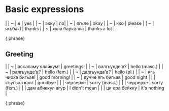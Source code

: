 # Basic expressions

|
| ~[](./audio/1.m4a) | е | yes |
| ~[](./audio/2.m4a) | акку | no|
| ~[](./audio/3.m4a) | ягьле | okay |
| ~[](./audio/4.m4a) | кко | please |
| ~[](./audio/5.m4a) | ягьбакӏ | thanks |
| ~[](./audio/6.m4a) | хула баркалла | thanks a lot |

{.phrase}

## Greeting

|
| ~[](./audio/7.m4a) | ассаламу ялайкум! | greetings! |
| ~[](./audio/8.m4a) | валгьунде'в? | hello (masc.) |
| ~[](./audio/9.m4a) | ралгьунде'в? | hello (fem.) |
| ~[](./audio/10.m4a) | далгьунда'в? | hello (pl.) |
| ~[](./audio/11.m4a) | ягь чирка бигьав! | good morning! |
| ~[](./audio/12.m4a) | дучче ягь бигьав | good night |
| | къугъал калг | goodbye |
| | черверхе | sorry (masc.) |
| | черрерхе | sorry (fem.) |
| | дам абиккул агур | I didn't mean |
| | ци ера бейкку | it's nothing |

{.phrase}

<!--

## Communication

|                                   |                                  |
| --------------------------------- | -------------------------------- |
| И Инглизли икӏул де у?            | do you speak English?            |
| Ча ера ижин Инглизли икӏу у?      | does anyone here speak English?  |
| Ду Хайдакьанли ягьле икӏул аккод. | I don't speak Kaitag well.       |
| Цаникӏо багьлал ичӏе кко.         | Speaker a little slower, please. |
| Сахсар биъе кко.                  | Could you repeat?                |
| Черверх, ци биъивде?              | Sorry, what did you say?         |
| Гьел ярпцци бурсе кко.            | Spell it by letters, please.     |
| Гьел белкӏе кко.                  | Write it down, please.           |
| Ил гьел чибурсара виргьул де у?   | Could you please translate it?   |
| Гьеж ци йа?                       | What is this?                    |
| Гьет ци йа?                       | What is that?                    |
| Иргъул да.                        | I understand                     |
| Аиргъул да.                       | I do not understand              |
| Иргъул де'в?                      | Do you understand                |

{.gl} -->
